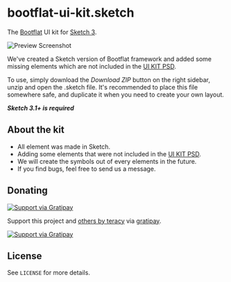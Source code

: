 bootflat-ui-kit.sketch
=====================

The [Bootflat](http://bootflat.github.io/) UI kit for [Sketch 3](http://bohemiancoding.com/sketch/).

![Preview Screenshot](https://raw.githubusercontent.com/teracy-official/bootflat-ui-kit.sketch/develop/img/bootflat-preview.png)

We've created a Sketch version of Bootflat framework and added some missing elements which are not included in the [UI KIT PSD](http://bootflat.github.io/free-psd.html).

To use, simply download the *Download ZIP* button on the right sidebar, unzip and open the .sketch file. It's recommended to place this file somewhere safe, and duplicate it when you need to create your own layout.

***Sketch 3.1+ is required***

## About the kit

* All element was made in Sketch.
* Adding some elements that were not included in the [UI KIT PSD](http://bootflat.github.io/free-psd.html).
* We will create the symbols out of every elements in the future.
* If you find bugs, feel free to send us a message.

## Donating

[![Support via Gratipay](https://img.shields.io/gratipay/teracyhq.svg)][gratipay-teracy]

Support this project and [others by teracy][gratipay-teracy] via [gratipay][gratipay-teracy].

[![Support via Gratipay][gratipay]][gratipay-teracy]

[gratipay]: https://cdn.rawgit.com/gratipay/gratipay-badge/2.3.0/dist/gratipay.png
[gratipay-teracy]: https://gratipay.com/teracyhq/


## License

See `LICENSE` for more details.
